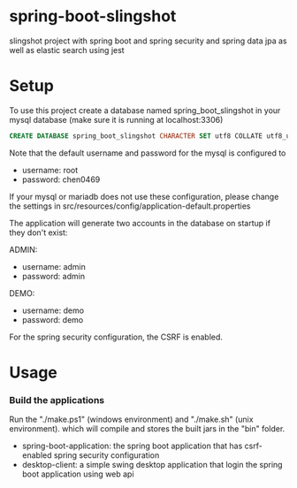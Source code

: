 # spring-boot-slingshot

slingshot project with spring boot and spring security and spring data jpa as well as elastic search using jest

# Setup

To use this project create a database named spring_boot_slingshot in your mysql database (make sure it is running at localhost:3306)

```sql
CREATE DATABASE spring_boot_slingshot CHARACTER SET utf8 COLLATE utf8_unicode_ci;
```

Note that the default username and password for the mysql is configured to 

* username: root
* password: chen0469

If your mysql or mariadb does not use these configuration, please change the settings in src/resources/config/application-default.properties

The application will generate two accounts in the database on startup if they don't exist:

ADMIN:

* username: admin
* password: admin

DEMO:

* username: demo
* password: demo

For the spring security configuration, the CSRF is enabled.

# Usage

### Build the applications

Run the "./make.ps1" (windows environment) and "./make.sh" (unix environment). which will compile and stores the built
jars in the "bin" folder.

* spring-boot-application: the spring boot application that has csrf-enabled spring security configuration
* desktop-client: a simple swing desktop application that login the spring boot application using web api










